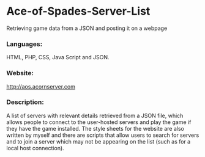 # Ace-of-Spades-Server-List
Retrieving game data from a JSON and posting it on a webpage

### **Languages:**
HTML, PHP, CSS, Java Script and JSON.
### **Website:**
http://aos.acornserver.com

### **Description:**
A list of servers with relevant details retrieved from a JSON file, which allows people to connect to the user-hosted servers and play the game if they have the game installed. The style sheets for the website are also written by myself and there are scripts that allow users to search for servers and to join a server which may not be appearing on the list (such as for a local host connection).
